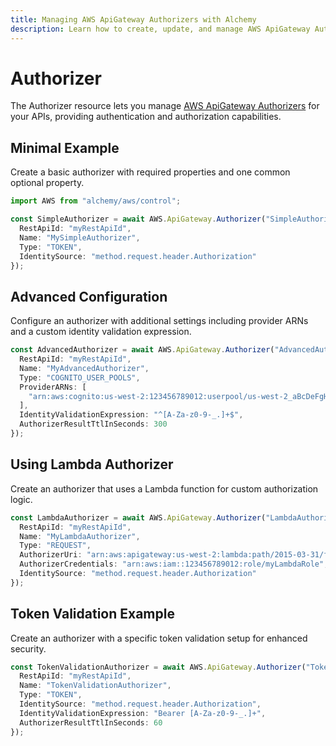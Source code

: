```yaml
---
title: Managing AWS ApiGateway Authorizers with Alchemy
description: Learn how to create, update, and manage AWS ApiGateway Authorizers using Alchemy Cloud Control.
---
```


# Authorizer

The Authorizer resource lets you manage [AWS ApiGateway Authorizers](https://docs.aws.amazon.com/apigateway/latest/userguide/) for your APIs, providing authentication and authorization capabilities.

## Minimal Example

Create a basic authorizer with required properties and one common optional property.

```ts
import AWS from "alchemy/aws/control";

const SimpleAuthorizer = await AWS.ApiGateway.Authorizer("SimpleAuthorizer", {
  RestApiId: "myRestApiId",
  Name: "MySimpleAuthorizer",
  Type: "TOKEN",
  IdentitySource: "method.request.header.Authorization"
});
```

## Advanced Configuration

Configure an authorizer with additional settings including provider ARNs and a custom identity validation expression.

```ts
const AdvancedAuthorizer = await AWS.ApiGateway.Authorizer("AdvancedAuthorizer", {
  RestApiId: "myRestApiId",
  Name: "MyAdvancedAuthorizer",
  Type: "COGNITO_USER_POOLS",
  ProviderARNs: [
    "arn:aws:cognito:us-west-2:123456789012:userpool/us-west-2_aBcDeFgHi"
  ],
  IdentityValidationExpression: "^[A-Za-z0-9-_.]+$",
  AuthorizerResultTtlInSeconds: 300
});
```

## Using Lambda Authorizer

Create an authorizer that uses a Lambda function for custom authorization logic.

```ts
const LambdaAuthorizer = await AWS.ApiGateway.Authorizer("LambdaAuthorizer", {
  RestApiId: "myRestApiId",
  Name: "MyLambdaAuthorizer",
  Type: "REQUEST",
  AuthorizerUri: "arn:aws:apigateway:us-west-2:lambda:path/2015-03-31/functions/arn:aws:lambda:us-west-2:123456789012:function:myLambdaFunction/invocations",
  AuthorizerCredentials: "arn:aws:iam::123456789012:role/myLambdaRole",
  IdentitySource: "method.request.header.Authorization"
});
```

## Token Validation Example

Create an authorizer with a specific token validation setup for enhanced security.

```ts
const TokenValidationAuthorizer = await AWS.ApiGateway.Authorizer("TokenValidationAuthorizer", {
  RestApiId: "myRestApiId",
  Name: "TokenValidationAuthorizer",
  Type: "TOKEN",
  IdentitySource: "method.request.header.Authorization",
  IdentityValidationExpression: "Bearer [A-Za-z0-9-_.]+",
  AuthorizerResultTtlInSeconds: 60
});
```